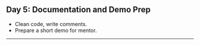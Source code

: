 ## Day 5: Documentation and Demo Prep

- Clean code, write comments.
- Prepare a short demo for mentor.

---
